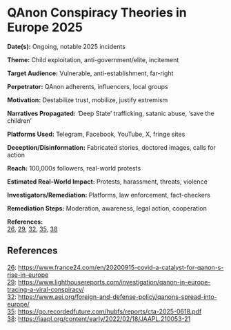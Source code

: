 # QAnon Conspiracy Theories in Europe 2025

**Date(s):** Ongoing, notable 2025 incidents

**Theme:** Child exploitation, anti-government/elite, incitement

**Target Audience:** Vulnerable, anti-establishment, far-right

**Perpetrator:** QAnon adherents, influencers, local groups

**Motivation:** Destabilize trust, mobilize, justify extremism

**Narratives Propagated:** ‘Deep State’ trafficking, satanic abuse, ‘save the children’

**Platforms Used:** Telegram, Facebook, YouTube, X, fringe sites

**Deception/Disinformation:** Fabricated stories, doctored images, calls for action

**Reach:** 100,000s followers, real-world protests

**Estimated Real-World Impact:** Protests, harassment, threats, violence

**Investigators/Remediation:** Platforms, law enforcement, fact-checkers

**Remediation Steps:** Moderation, awareness, legal action, cooperation

**References:**  
[26](https://www.france24.com/en/20200915-covid-a-catalyst-for-qanon-s-rise-in-europe), [29](https://www.lighthousereports.com/investigation/qanon-in-europe-tracing-a-viral-conspiracy/), [32](https://www.aei.org/foreign-and-defense-policy/qanons-spread-into-europe/), [35](https://go.recordedfuture.com/hubfs/reports/cta-2025-0618.pdf), [38](https://jaapl.org/content/early/2022/02/18/JAAPL.210053-21)

## References

[26](https://www.france24.com/en/20200915-covid-a-catalyst-for-qanon-s-rise-in-europe): https://www.france24.com/en/20200915-covid-a-catalyst-for-qanon-s-rise-in-europe  
[29](https://www.lighthousereports.com/investigation/qanon-in-europe-tracing-a-viral-conspiracy/): https://www.lighthousereports.com/investigation/qanon-in-europe-tracing-a-viral-conspiracy/  
[32](https://www.aei.org/foreign-and-defense-policy/qanons-spread-into-europe/): https://www.aei.org/foreign-and-defense-policy/qanons-spread-into-europe/  
[35](https://go.recordedfuture.com/hubfs/reports/cta-2025-0618.pdf): https://go.recordedfuture.com/hubfs/reports/cta-2025-0618.pdf  
[38](https://jaapl.org/content/early/2022/02/18/JAAPL.210053-21): https://jaapl.org/content/early/2022/02/18/JAAPL.210053-21

